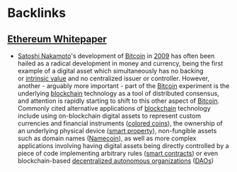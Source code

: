
# Backlinks
## [Ethereum Whitepaper](<Ethereum Whitepaper.md>)
- [Satoshi Nakamoto](<Satoshi Nakamoto.md>)'s development of [Bitcoin](<Bitcoin.md>) in [2009](<2009.md>) has often been hailed as a radical development in money and currency, being the first example of a digital asset which simultaneously has no backing or [intrinsic value](http://bitcoinmagazine.com/8640/an-exploration-of-intrinsic-value-what-it-is-why-bitcoin-doesnt-have-it-and-why-bitcoin-does-have-it/) and no centralized issuer or controller. However, another - arguably more important - part of the [Bitcoin](<Bitcoin.md>) experiment is the underlying [blockchain](<blockchain.md>) technology as a tool of distributed consensus, and attention is rapidly starting to shift to this other aspect of [Bitcoin](<Bitcoin.md>). Commonly cited alternative applications of [blockchain](<blockchain.md>) technology include using on-blockchain digital assets to represent custom currencies and financial instruments ([colored coins](https://docs.google.com/a/buterin.com/document/d/1AnkP_cVZTCMLIzw4DvsW6M8Q2JC0lIzrTLuoWu2z1BE/edit)), the ownership of an underlying physical device ([smart property](https://en.bitcoin.it/wiki/Smart_Property)), non-fungible assets such as domain names ([Namecoin](<Namecoin.md>)), as well as more complex applications involving having digital assets being directly controlled by a piece of code implementing arbitrary rules ([smart contracts](<smart contracts.md>)) or even blockchain-based [decentralized autonomous organizations](http://bitcoinmagazine.com/7050/bootstrapping-a-decentralized-autonomous-corporation-part-i/) ([DAOs](<DAOs.md>))

